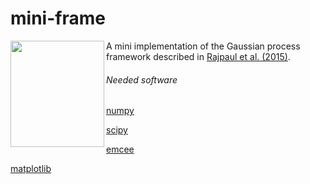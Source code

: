 # mini-frame

<img align="left" width="150" height="170" src="https://musingsonmath.files.wordpress.com/2011/04/gauss_portrait.jpg">

A mini implementation of the Gaussian process framework described in [Rajpaul et al. (2015)](https://academic.oup.com/mnras/article/452/3/2269/1079217). 


###### Needed software
[numpy](http://www.numpy.org/)


[scipy](https://www.scipy.org/)


[emcee](http://dfm.io/emcee/current/)


[matplotlib](https://matplotlib.org/)

